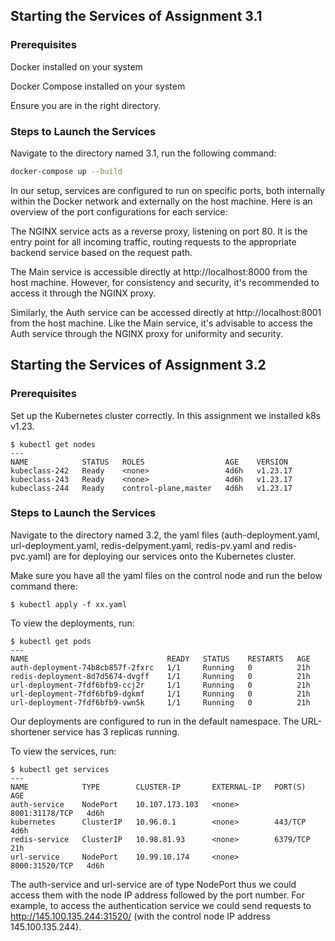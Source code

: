 ## Starting the Services of Assignment 3.1

### Prerequisites

Docker installed on your system

Docker Compose installed on your system

Ensure you are in the right directory.

### Steps to Launch the Services
Navigate to the directory named 3.1,  run the following command:
```bash
docker-compose up --build
```
In our setup, services are configured to run on specific ports, both internally within the Docker network and externally on the host machine. Here is an overview of the port configurations for each service:

The NGINX service acts as a reverse proxy, listening on port 80. It is the entry point for all incoming traffic, routing requests to the appropriate backend service based on the request path.

The Main service is accessible directly at http://localhost:8000 from the host machine. However, for consistency and security, it's recommended to access it through the NGINX proxy.

Similarly, the Auth service can be accessed directly at http://localhost:8001 from the host machine. Like the Main service, it's advisable to access the Auth service through the NGINX proxy for uniformity and security.

## Starting the Services of Assignment 3.2

### Prerequisites
Set up the Kubernetes cluster correctly. In this assignment we installed k8s v1.23.

```
$ kubectl get nodes
---
NAME            STATUS   ROLES                  AGE    VERSION
kubeclass-242   Ready    <none>                 4d6h   v1.23.17
kubeclass-243   Ready    <none>                 4d6h   v1.23.17
kubeclass-244   Ready    control-plane,master   4d6h   v1.23.17
```

### Steps to Launch the Services
Navigate to the directory named 3.2, the yaml files (auth-deployment.yaml, url-deployment.yaml, redis-delpyment.yaml, redis-pv.yaml and redis-pvc.yaml) are for deploying our services onto the Kubernetes cluster.

Make sure you have all the yaml files on the control node and run the below command there:

    $ kubectl apply -f xx.yaml

To view the deployments, run:

```
$ kubectl get pods
---
NAME                               READY   STATUS    RESTARTS   AGE
auth-deployment-74b8cb857f-2fxrc   1/1     Running   0          21h
redis-deployment-8d7d5674-dvgff    1/1     Running   0          21h
url-deployment-7fdf6bfb9-ccj2r     1/1     Running   0          21h
url-deployment-7fdf6bfb9-dgkmf     1/1     Running   0          21h
url-deployment-7fdf6bfb9-vwn5k     1/1     Running   0          21h
```

Our deployments are configured to run in the default namespace. The URL-shortener service has 3 replicas running.

To view the services, run:

```
$ kubectl get services
---
NAME            TYPE        CLUSTER-IP       EXTERNAL-IP   PORT(S)          AGE
auth-service    NodePort    10.107.173.103   <none>        8001:31178/TCP   4d6h
kubernetes      ClusterIP   10.96.0.1        <none>        443/TCP          4d6h
redis-service   ClusterIP   10.98.81.93      <none>        6379/TCP         21h
url-service     NodePort    10.99.10.174     <none>        8000:31520/TCP   4d6h
```

The auth-service and url-service are of type NodePort thus we could access them with the node IP address followed by the port number. For example, to access the authentication service we could send requests to  http://145.100.135.244:31520/ (with the control node IP address 145.100.135.244).